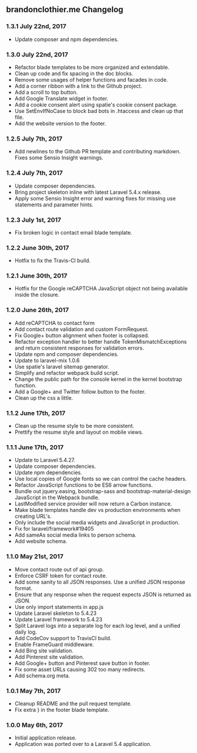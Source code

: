 ## brandonclothier.me Changelog
### 1.3.1 July 22nd, 2017
- Update composer and npm dependencies.

### 1.3.0 July 22nd, 2017
- Refactor blade templates to be more organized and extendable.
- Clean up code and fix spacing in the doc blocks.
- Remove some usages of helper functions and facades in code.
- Add a corner ribbon with a link to the Github project.
- Add a scroll to top button.
- Add Google Translate widget in footer.
- Add a cookie consent alert using spatie's cookie consent package.
- Use SetEnvIfNoCase to block bad bots in .htaccess and clean up that file.
- Add the website version to the footer.

### 1.2.5 July 7th, 2017
- Add newlines to the Github PR template and contributing markdown. Fixes some Sensio Insight warnings.

### 1.2.4 July 7th, 2017
- Update composer dependencies.
- Bring project skeleton inline with latest Laravel 5.4.x release.
- Apply some Sensio Insight error and warning fixes for missing use statements and parameter hints.

### 1.2.3 July 1st, 2017
- Fix broken logic in contact email blade template.

### 1.2.2 June 30th, 2017
- Hotfix to fix the Travis-CI build.

### 1.2.1 June 30th, 2017
- Hotfix for the Google reCAPTCHA JavaScript object not being available inside the closure.

### 1.2.0 June 26th, 2017
- Add reCAPTCHA to contact form
- Add contact route validation and custom FormRequest.
- Fix Google+ button alignment when footer is collapsed.
- Refactor exception handler to better handle TokenMismatchExceptions and return consistent responses for validation errors.
- Update npm and composer dependencies.
- Update to laravel-mix 1.0.6
- Use spatie's laravel sitemap generator.
- Simplify and refactor webpack build script.
- Change the public path for the console kernel in the kernel bootstrap function.
- Add a Google+ and Twitter follow button to the footer.
- Clean up the css a little.

### 1.1.2 June 17th, 2017
- Clean up the resume style to be more consistent.
- Prettify the resume style and layout on mobile views.

### 1.1.1 June 17th, 2017
- Update to Laravel 5.4.27.
- Update composer dependencies.
- Update npm dependencies.
- Use local copies of Google fonts so we can control the cache headers.
- Refactor JavaScript functions to be ES6 arrow functions.
- Bundle out jquery.easing, bootstrap-sass and bootstrap-material-design JavaScript in the Webpack bundle.
- LastModified service provider will now return a Carbon instance.
- Make blade templates handle dev vs production environments when creating URL's.
- Only include the social media widgets and JavaScript in production.
- Fix for laravel/framework#19405
- Add sameAs social media links to person schema.
- Add website schema.

### 1.1.0 May 21st, 2017
- Move contact route out of api group.
- Enforce CSRF token for contact route.
- Add some sanity to all JSON responses. Use a unified JSON response format.
- Ensure that any response when the request expects JSON is returned as JSON.
- Use only import statements in app.js
- Update Laravel skeleton to 5.4.23
- Update Laravel framework to 5.4.23
- Split Laravel logs into a separate log for each log level, and a unified daily log.
- Add CodeCov support to TravisCI build.
- Enable FrameGuard middleware.
- Add Bing site validation.
- Add Pinterest site validation.
- Add Google+ button and Pinterest save button in footer.
- Fix some asset URLs causing 302 too many redirects.
- Add schema.org meta.

### 1.0.1 May 7th, 2017
- Cleanup README and the pull request template.
- Fix extra } in the footer blade template.

### 1.0.0 May 6th, 2017
- Initial application release.
- Application was ported over to a Laravel 5.4 application.
